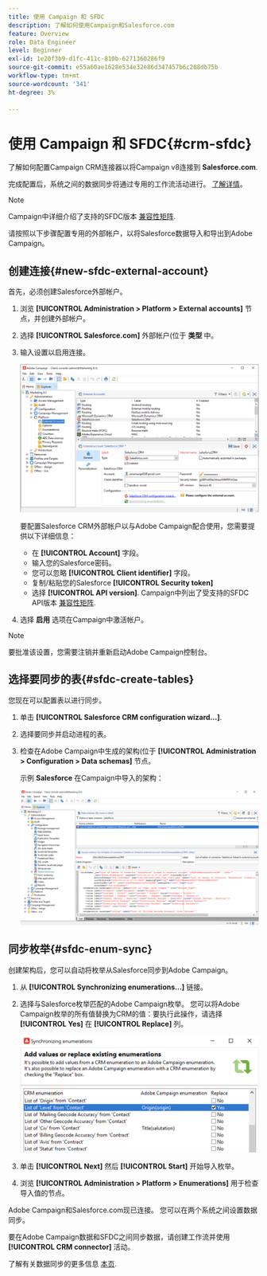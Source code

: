 ```yaml
---
title: 使用 Campaign 和 SFDC
description: 了解如何使用Campaign和Salesforce.com
feature: Overview
role: Data Engineer
level: Beginner
exl-id: 1e20f3b9-d1fc-411c-810b-6271360286f9
source-git-commit: e55a60ae1628e534e32e86d347457b6c208db75b
workflow-type: tm+mt
source-wordcount: '341'
ht-degree: 3%

---
```


# 使用 Campaign 和 SFDC{#crm-sfdc}

了解如何配置Campaign CRM连接器以将Campaign v8连接到 **Salesforce.com**.

完成配置后，系统之间的数据同步将通过专用的工作流活动进行。 [了解详情](crm-data-sync.md)。

>[!NOTE]
>
>Campaign中详细介绍了支持的SFDC版本 [兼容性矩阵](../start/compatibility-matrix.md).


请按照以下步骤配置专用的外部帐户，以将Salesforce数据导入和导出到Adobe Campaign。

## 创建连接{#new-sfdc-external-account}

首先，必须创建Salesforce外部帐户。

1. 浏览 **[!UICONTROL Administration > Platform > External accounts]** 节点，并创建外部帐户。
1. 选择 **[!UICONTROL Salesforce.com]** 外部帐户(位于 **类型** 中。
1. 输入设置以启用连接。

   ![](assets/sfdc-external-account.png)

   要配置Salesforce CRM外部帐户以与Adobe Campaign配合使用，您需要提供以下详细信息：

   * 在 **[!UICONTROL Account]** 字段。
   * 输入您的Salesforce密码。
   * 您可以忽略 **[!UICONTROL Client identifier]** 字段。
   * 复制/粘贴您的Salesforce **[!UICONTROL Security token]**
   * 选择 **[!UICONTROL API version]**. Campaign中列出了受支持的SFDC API版本 [兼容性矩阵](../start/compatibility-matrix.md).

1. 选择 **启用** 选项在Campaign中激活帐户。

>[!NOTE]
>
>要批准该设置，您需要注销并重新启动Adobe Campaign控制台。

## 选择要同步的表{#sfdc-create-tables}

您现在可以配置表以进行同步。

1. 单击 **[!UICONTROL Salesforce CRM configuration wizard...]**.
1. 选择要同步并启动进程的表。
1. 检查在Adobe Campaign中生成的架构(位于 **[!UICONTROL Administration > Configuration > Data schemas]** 节点。

   示例 **Salesforce** 在Campaign中导入的架构：

   ![](assets/sfdc-schemas.png)

## 同步枚举{#sfdc-enum-sync}

创建架构后，您可以自动将枚举从Salesforce同步到Adobe Campaign。

1. 从  **[!UICONTROL Synchronizing enumerations...]** 链接。
1. 选择与Salesforce枚举匹配的Adobe Campaign枚举。
您可以将Adobe Campaign枚举的所有值替换为CRM的值：要执行此操作，请选择 **[!UICONTROL Yes]** 在 **[!UICONTROL Replace]** 列。

   ![](assets/sfdc-enum.png)

1. 单击 **[!UICONTROL Next]** 然后 **[!UICONTROL Start]** 开始导入枚举。

1. 浏览 **[!UICONTROL Administration > Platform > Enumerations]** 用于检查导入值的节点。


Adobe Campaign和Salesforce.com现已连接。 您可以在两个系统之间设置数据同步。

要在Adobe Campaign数据和SFDC之间同步数据，请创建工作流并使用 **[!UICONTROL CRM connector]** 活动。

了解有关数据同步的更多信息 [本页](crm-data-sync.md).
